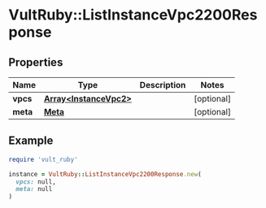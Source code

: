 # VultRuby::ListInstanceVpc2200Response

## Properties

| Name | Type | Description | Notes |
| ---- | ---- | ----------- | ----- |
| **vpcs** | [**Array&lt;InstanceVpc2&gt;**](InstanceVpc2.md) |  | [optional] |
| **meta** | [**Meta**](Meta.md) |  | [optional] |

## Example

```ruby
require 'vult_ruby'

instance = VultRuby::ListInstanceVpc2200Response.new(
  vpcs: null,
  meta: null
)
```

